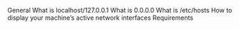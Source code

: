 General
What is localhost/127.0.0.1
What is 0.0.0.0
What is /etc/hosts
How to display your machine’s active network interfaces
Requirements
